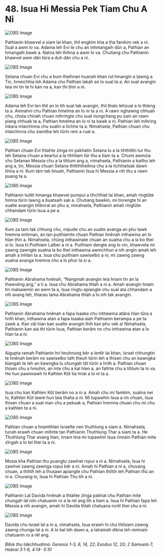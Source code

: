 # 48. Isua Hi Messia Pek Tiam Chu A Ni #

![OBS Image](https://cdn.door43.org/obs/jpg/360px/obs-en-48-01.jpg)

Pathianin khawvel a siam lai khan, thil engkim kha a ṭha famkim vek a ni. Sual a awm lo va. Adama leh Evi te chu an inhmangaih dûn a, Pathian an hmangaih bawk a. Natna leh thihna a awm lo va. Chutiang chu Pathianin khawvel awm dân tûra a duh dân chu a ni.

![OBS Image](https://cdn.door43.org/obs/jpg/360px/obs-en-48-02.jpg)

Setana chuan Evi chu a bum theihnan huanah khan rul hmangin a ṭawng a. Tin, hmeichhia leh Adama chu Pathian lakah an lo sual ta a. An sual avangin leia mi tin te hi kan na a, kan thi ṭhin a ni.

![OBS Image](https://cdn.door43.org/obs/jpg/360px/obs-en-48-03.jpg)

Adama leh Evi ten thil an lo tih sual tak avangin, thil ṭhalo lehzual a lo thleng ta a. Anmahni chu Pathian hmelma an lo ni ta a ni. A rawn nghawng chhuah chu, chuta chinah chuan mihringte chu sual nungchang pu sain an rawn piang chhuak ta a, Pathian hmelma an lo ni ta bawk a ni. Pathian leh mihring inkara inlaichinna chu sualin a tichhe ta a. Nimahsela, Pathian chuan chu inlaichinna chu siamṭha leh tûrin rem a ruat a.

![OBS Image](https://cdn.door43.org/obs/jpg/360px/obs-en-48-04.jpg)

Pathian chuan Evi thlahte zinga mi pakhatin Setana lu a la tihthitlin tur thu leh Setana chuan a keartui a la tihhliam tûr thu a tiam ta a. Chumi awmzia chu Setanan Messia chu a la tihlum ang a, nimahsela, Pathianin a kaitho leh ang a, tin, Messia chuan Setana thiltihtheihna chu a la tichhiatsak dawn tihna a ni. Kum tâm tak hnuah, Pathianin Isua hi Messia a nih thu a rawn puang ta a.

![OBS Image](https://cdn.door43.org/obs/jpg/360px/obs-en-48-05.jpg)

Pathianin tuilêt hmanga khawvel pumpui a tihchhiat lai khan, amah ringtûte himna tûrin lawng a buatsaih sak a. Chutiang bawkin, mi tinrengte hi an sualte avangin tihboral an phu a, nimahsela, Pathianin amah ringtûte chhandam tûrin Isua a pe a.

![OBS Image](https://cdn.door43.org/obs/jpg/360px/obs-en-48-06.jpg)

Kum za tam tak chhung chu, mipuite chu an sualte avanga an phu tawk hremna entirnan, an tan puithiamte chuan Pathian hnênah inthawina an lo hlan ṭhin a. Nimahsela, chûng inthawinate chuan an sualna chu a la bo thei si lo. Isua hi Puithiam Lalber a ni a. Puithiam dangte ang lo vin, khawvela mi zawng zawngte sualna la bo thei inthawina awmchhun a nih angin amah leh amah a inhlan ta a. Isua chu puithiam sawiselbo a ni, mi zawng zawng sualna avanga hremna chu a lo phur ta si a.

![OBS Image](https://cdn.door43.org/obs/jpg/360px/obs-en-48-07.jpg)

Pathianin Abrahama hnênah, “Nangmah avangin leia hnam tin an la thawvêng ang,” a ti a. Isua chu Abrahama thlah a ni a. Amah avangin hnam tin malsawmin an awm ta a, Isua ringtu apiangte chu sual ata chhandam a nih avang leh, thlarau lama Abrahama thlah a lo nih tak avangin.

![OBS Image](https://cdn.door43.org/obs/jpg/360px/obs-en-48-08.jpg)

Pathianin Abrahama hnênah a fapa Isaaka chu inthawina atâna hlan tûra a hrilh khan, inthawina atan a fapa Isaaka aiah Pathianin berampa a pe ta zawk a. Kan vâi hian kan sualte avangin thih kan phu vek a! Nimahsela, Pathianin kan aia thi tûrin Isua, Pathian berâm no chu inthawina atan a lo hlan ta a ni.

![OBS Image](https://cdn.door43.org/obs/jpg/360px/obs-en-48-09.jpg)

Aigupta ramah Pathianin hri hnuhnung bêr a lentîr lai khan, Israel chhungtin te hnênah berâm no sawiselbo talh ṭheuh tûrin leh a thisen chu an kawngka biangah te leh an kawngka lu chungah tât tûrin a hrilh a. Pathian chuan thisen chu a hmuhin, an inte chu a kal hlen a, an fatîrte chu a tihlum ta lo va. He hun pawimawh hi Kalhlen Kût tia hriat a lo ni ta a.

![OBS Image](https://cdn.door43.org/obs/jpg/360px/obs-en-48-10.jpg)

Isua chu kan Kalhlen Kût berâm no a ni a. Amah chu mi famkim, sualna nei lo, Kalhlen Kût lawm hun laia thaha a ni. Mi tupawhin Isua a rin chuan, Isua thisen chuan a sual man chu a peksak a, Pathian hremna chuan chu mi chu a kalhlen ta a ni.

![OBS Image](https://cdn.door43.org/obs/jpg/360px/obs-en-48-11.jpg)

Pathian chuan a hnamthlan Israelte nen thuthlung a siam a. Nimahsela, tunah erawh chuan mitinte tan Pathianin Thuthlung Thar a siam ta a. He Thuthlung Thar avang hian, hnam tina mi tupawhin Isua rinnain Pathian mite zîngah a lo tel thei ta a ni.

![OBS Image](https://cdn.door43.org/obs/jpg/360px/obs-en-48-12.jpg)

Mosia kha Pathian thu puangtu zawlnei ropui a ni a. Nimahsela, Isua hi zawlnei zawng zawnga ropui bêr a ni. Amah hi Pathian a ni a, chuvang chuan, a thiltih leh a thusawi apiangte chu Pathian thiltih leh Pathian thû an ni a. Chuvang in, Isua hi Pathian Thu tih a ni.

![OBS Image](https://cdn.door43.org/obs/jpg/360px/obs-en-48-13.jpg)

Pathianin Lal Davida hnênah a thlahte zînga pakhat chu Pathian mite chungah lal niin chatuanin ro a la rel ang tih a tiam a. Isua hi Pathian fapa leh Messia a nih avangin, amah hi Davida thlah chatuana rorêl thei chu a ni.

![OBS Image](https://cdn.door43.org/obs/jpg/360px/obs-en-48-14.jpg)

Davida chu Israel lal a ni a, nimahsela, Isua erawh hi chu thilsiam zawng zawng chunga lal a ni. A lo kal leh dawn a, a lalramah dikna leh remnain chatuanin ro a rêl ang.

_Bible thu lakchhuahna: Genesis 1-3, 6, 14, 22; Exodus 12, 20; 2 Samuela 7; Hebrai 3:1-6, 4:14- 5:10_

